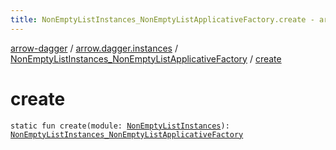 ```yaml
---
title: NonEmptyListInstances_NonEmptyListApplicativeFactory.create - arrow-dagger
---
```


[arrow-dagger](../../index.html) / [arrow.dagger.instances](../index.html) / [NonEmptyListInstances_NonEmptyListApplicativeFactory](index.html) / [create](./create.html)

# create

`static fun create(module: `[`NonEmptyListInstances`](../-non-empty-list-instances/index.html)`): `[`NonEmptyListInstances_NonEmptyListApplicativeFactory`](index.html)